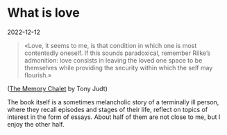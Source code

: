 # What is love

2022-12-12 

> «Love, it seems to me, is that condition in which one is most contentedly oneself. If this sounds paradoxical, remember Rilke’s admonition: love consists in leaving the loved one space to be themselves while providing the security within which the self may flourish.»

([The Memory Chalet](https://www.goodreads.com/book/show/9413960-the-memory-chalet) by Tony Judt)

The book itself is a sometimes melancholic story of a terminally ill person, where they recall episodes and stages of their life, reflect on topics of interest in the form of essays. About half of them are not close to me, but I enjoy the other half.
